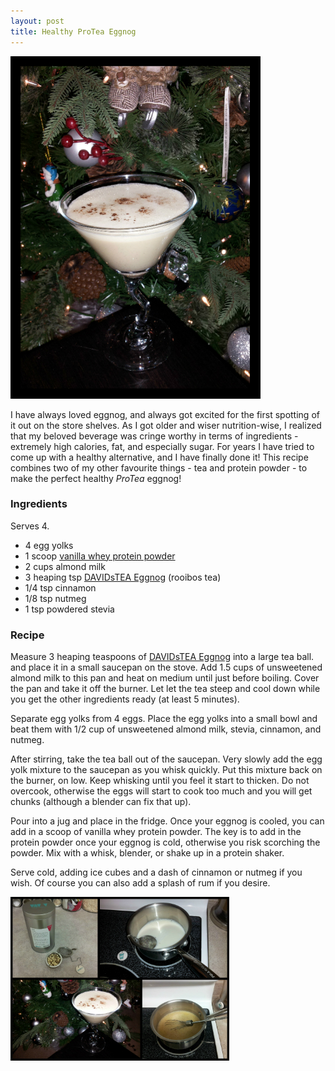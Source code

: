 ```yaml
---
layout: post
title: Healthy ProTea Eggnog    
---
```


![Healthy ProTea Eggnog](/images/healthy_protea_eggnog.jpg)

I have always loved eggnog, and always got excited for the first spotting of it out on the store shelves. As I got older and wiser nutrition-wise, I realized that my beloved beverage was cringe worthy in terms of ingredients - extremely high calories, fat, and especially sugar. For years I have tried to come up with a healthy alternative, and I have finally done it! This recipe combines two of my other favourite things - tea and protein powder - to make the perfect healthy     *ProTea* eggnog! 

### Ingredients 

Serves 4.

- 4 egg yolks
- 1 scoop [vanilla whey protein powder](http://halfwhey.com/)
- 2 cups almond milk 
- 3 heaping tsp [DAVIDsTEA Eggnog](http://www.davidstea.com/eggnog?&TF=72F0C1DCC0A4&DEID=) (rooibos tea)
- 1/4 tsp cinnamon
- 1/8 tsp nutmeg 
- 1 tsp powdered stevia 

### Recipe 
Measure 3 heaping teaspoons of [DAVIDsTEA Eggnog](http://www.davidstea.com/eggnog?&TF=72F0C1DCC0A4&DEID=) into a large tea ball. and place it in a small saucepan on the stove. Add 1.5 cups of unsweetened almond milk to this pan and heat on medium until just before boiling. Cover the pan and take it off the burner. Let let the tea steep and cool down while you get the other ingredients ready (at least 5 minutes). 

Separate egg yolks from 4 eggs. Place the egg yolks into a small bowl and beat them with 1/2 cup of unsweetened almond milk, stevia, cinnamon, and nutmeg. 

After stirring, take the tea ball out of the saucepan. Very slowly add the egg yolk mixture to the saucepan as you whisk quickly. Put this mixture back on the burner, on low. Keep whisking until you feel it start to thicken. Do not overcook, otherwise the eggs will start to cook too much and you will get chunks (although a blender can fix that up). 

Pour into a jug and place in the fridge. Once your eggnog is cooled, you can add in a scoop of vanilla whey protein powder. The key is to add in the protein powder once your eggnog is cold, otherwise you risk scorching the powder. Mix with a whisk, blender, or shake up in a protein shaker. 

Serve cold, adding ice cubes and a dash of cinnamon or nutmeg if you wish. Of course you can also add a splash of rum if you desire. 

![Healthy ProTea Eggnog Cooking Steps](/images/eggnog_collage_small.jpg)
  
